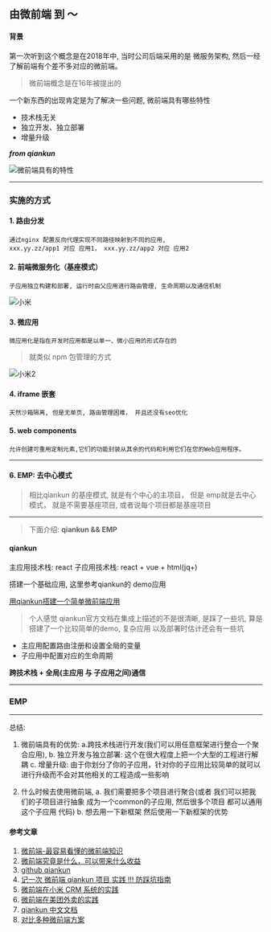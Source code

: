 ## 由微前端 到 ～
#### 背景

第一次听到这个概念是在2018年中, 当时公司后端采用的是 微服务架构, 然后一经了解前端有个差不多对应的微前端。

> 微前端概念是在16年被提出的

一个新东西的出现肯定是为了解决一些问题, 微前端具有哪些特性

- 技术栈无关
- 独立开发、独立部署
- 增量升级

***from qiankun***


![微前端具有的特性](https://camo.githubusercontent.com/c5d7a24e76fc7f9caf6e2c48b890fc5a6338c335cc9b9870616e64bb4a70c561/68747470733a2f2f70392d6a75656a696e2e62797465696d672e636f6d2f746f732d636e2d692d6b3375316662706663702f65663530616233313337636634653035613538633533383834666438653130617e74706c762d6b3375316662706663702d77617465726d61726b2e696d616765)


---
### 实施的方式

#### 1. 路由分发

```
通过nginx 配置反向代理实现不同路径映射到不同的应用, 
xxx.yy.zz/app1 对应 应用1， xxx.yy.zz/app2 对应 应用2
```

#### 2. 前端微服务化（基座模式）

```
子应用独立构建和部署, 运行时由父应用进行路由管理, 生命周期以及通信机制
```

![小米](https://xiaomi-info.github.io/2020/04/14/fe-microfrontends-practice/2020-03-30_19-31-27.png)
#### 3. 微应用

```
微应用化是指在开发时应用都是以单一、微小应用的形式存在的
```

> 就类似 npm 包管理的方式

![小米2](https://xiaomi-info.github.io/2020/04/14/fe-microfrontends-practice/2020-03-30_21-01-15.png)
#### 4. iframe 嵌套

```
天然沙箱隔离, 但是无单页, 路由管理困难， 并且还没有seo优化
```

#### 5. web components

```
允许创建可重用定制元素,它们的功能封装从其余的代码和利用它们在您的Web应用程序。
```

---
#### 6. EMP: 去中心模式

> 相比qiankun 的基座模式, 就是有个中心的主项目， 但是 emp就是去中心模式， 就是不需要基座项目, 或者说每个项目都是基座项目

---


> 下面介绍: **qiankun && EMP**

#### qiankun

主应用技术栈: react
子应用技术栈: react + vue + html(jq+)

搭建一个基础应用, 这里参考qiankun的 demo应用

[用qiankun搭建一个简单微前端应用](https://gitee.com/onionrunning/micro)

> 个人感觉 qiankun官方文档在集成上描述的不是很清晰, 是踩了一些坑, 算是搭建了一个比较简单的demo, 复杂应用 以及部署时估计还会有一些坑

- 主应用配置路由注册和设置全局的变量
- 子应用中配置对应的生命周期

**跨技术栈 + 全局(主应用 与 子应用之间)通信**

---

### EMP

---

总结:

1. 微前端具有的优势: a.跨技术栈进行开发(我们可以用任意框架进行整合一个聚合应用), b. 独立开发与独立部署: 这个在很大程度上把一个大型的工程进行解耦  c. 增量升级: 由于你划分了你的子应用，针对你的子应用比较简单的就可以进行升级而不会对其他相关的工程造成一些影响

2. 什么时候去使用微前端, a. 我们需要把多个项目进行聚合(或者 我们可以把我们的子项目进行抽象 成为一个common的子应用, 然后很多个项目 都可以通用这个子应用 代码)  b. 想去用一下新框架 然后使用一下新框架的优势

#### 参考文章

1. [微前端-最容易看懂的微前端知识](https://juejin.im/post/6844904162509979662)
2. [微前端究竟是什么，可以带来什么收益](https://juejin.im/post/6893307922902679560)
3. [github qiankun](https://github.com/umijs/qiankun)
4. [记一次 微前端 qiankun 项目 实践 !!! 防踩坑指南](https://juejin.im/post/6844904142880800775)
5. [微前端在小米 CRM 系统的实践](https://xiaomi-info.github.io/2020/04/14/fe-microfrontends-practice/)
6. [微前端在美团外卖的实践](https://tech.meituan.com/2020/02/27/meituan-waimai-micro-frontends-practice.html)
7. [qiankun 中文文档](https://qiankun.umijs.org/zh/guide/getting-started)
8. [对比多种微前端方案](https://github.com/efoxTeam/emp/wiki/%E3%80%8A%E5%AF%B9%E6%AF%94%E5%A4%9A%E7%A7%8D%E5%BE%AE%E5%89%8D%E7%AB%AF%E6%96%B9%E6%A1%88%E3%80%8B)